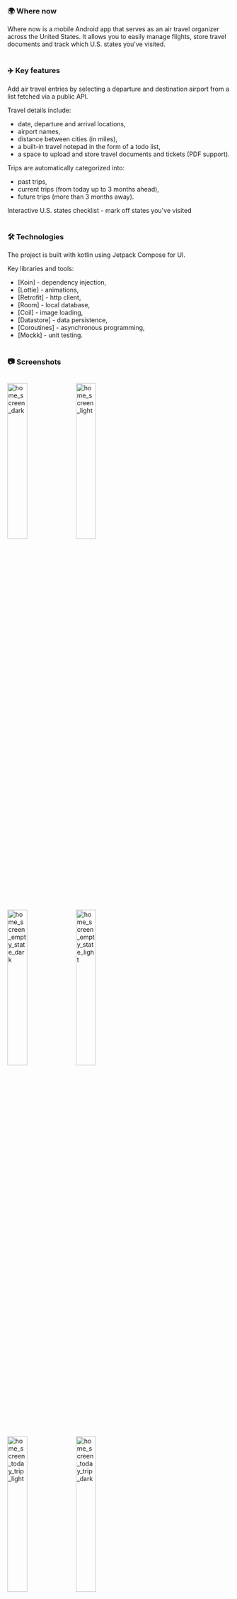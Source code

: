 <h3><span>🌍</span> Where now</h3>

Where now is a mobile Android app that serves as an air travel organizer across the United States.
It allows you to easily manage flights, store travel documents and track which U.S. states you've visited.
<br><br>
<h3><span>✈️</span> Key features</h3>

Add air travel entries by selecting a departure and destination airport from a list fetched via a public API.<br>

Travel details include:
- date, departure and arrival locations,
- airport names,
- distance between cities (in miles),
- a built-in travel notepad in the form of a todo list,
- a space to upload and store travel documents and tickets (PDF support).

Trips are automatically categorized into:
- past trips,
- current trips (from today up to 3 months ahead),
- future trips (more than 3 months away).

Interactive U.S. states checklist - mark off states you've visited
<br><br>
<h3><span>🛠️</span> Technologies</h3>

The project is built with kotlin using Jetpack Compose for UI.

Key libraries and tools:
- [Koin] - dependency injection,
- [Lottie] - animations,
- [Retrofit] - http client,
- [Room] - local database,
- [Coil] - image loading,
- [Datastore] - data persistence,
- [Coroutines] - asynchronous programming,
- [Mockk] - unit testing.
<br><br>
<h3><span style="vertical-align: middle;">📷</span> Screenshots</h3><br>
<img src="https://github.com/user-attachments/assets/8f42eff9-9bcf-494e-b6e8-c5396d7e3406" alt="home_screen_dark" width="30%" />
<img src="https://github.com/user-attachments/assets/2adc59c8-fa9e-4e7f-8b8c-49cdc329f173" alt="home_screen_light" width="30%" /><br><br>
<img src="https://github.com/user-attachments/assets/aa7ec5c1-88da-49c9-a6db-9a6698fa6b3e" alt="home_screen_empty_state_dark" width="30%" />
<img src="https://github.com/user-attachments/assets/4008b33f-ad1d-48e9-8717-d6f5c83e5a8b" alt="home_screen_empty_state_light" width="30%" /><br><br>
<img src="https://github.com/user-attachments/assets/7eec31aa-9177-4b1f-8830-d48bdae87878" alt="home_screen_today_trip_light" width="30%" />
<img src="https://github.com/user-attachments/assets/445cf49f-1fef-4517-a96d-587b2e99d8aa" alt="home_screen_today_trip_dark" width="30%" /><br><br>
<img src="https://github.com/user-attachments/assets/21434c8f-0f8e-4eaa-9539-4e2c2187dd49" alt="visited_states_dark" width="30%" />
<img src="https://github.com/user-attachments/assets/c597c366-90df-4cb0-a7e4-7263a042b9d8d" alt="visited_states_light" width="30%" /><br><br>
<img src="https://github.com/user-attachments/assets/15ed835d-dbc5-408d-a2cb-c9681185640b" alt="details_tile_dark" width="30%" />
<img src="https://github.com/user-attachments/assets/9b117469-5afe-4af1-a299-7fea525874f7" alt="details_tile_light" width="30%" /><br><br>
<img src="https://github.com/user-attachments/assets/17d764fb-afc8-4bac-82a9-7455194863de" alt="details_flight_dark" width="30%" />
<img src="https://github.com/user-attachments/assets/8f1c7713-315a-46ca-b8c1-274f6ea6541b" alt="details_flight_light" width="30%" /><br><br>
<img src="https://github.com/user-attachments/assets/9b16fcb7-7d33-4e14-8b7e-0251cf721e89" alt="details_trip_notes_empty_state_dark" width="30%" />
<img src="https://github.com/user-attachments/assets/eeb1c2f7-f036-4cca-8df7-b98f63973371" alt="details_trip_notes_empty_state_light" width="30%" /><br><br>
<img src="https://github.com/user-attachments/assets/51158349-4381-4dad-8240-00cbf7a02d34" alt="details_trip_notes_edit_dark" width="30%" />
<img src="https://github.com/user-attachments/assets/9f194a88-eb1e-4900-92dd-009dca6e8ad5" alt="details_trip_notes_edit_light" width="30%" /><br><br>
<img src="https://github.com/user-attachments/assets/afea06cf-9ebc-45e1-a04e-ded0477e566b" alt="choice_city_dark" width="30%" />
<img src="https://github.com/user-attachments/assets/762cd385-cdb7-4302-a548-8f763628182a" alt="choice_city_light" width="30%" /><br><br>
<img src="https://github.com/user-attachments/assets/893cbb0c-8438-425b-beae-036aecb2fe84" alt="file_dark" width="30%" />
<img src="https://github.com/user-attachments/assets/e533af70-0a80-42d6-a1fa-a076a1c2b160" alt="file_light" width="30%" /><br><br>
<img src="https://github.com/user-attachments/assets/1555ae59-813c-4616-a836-403a65da199d" alt="file_empty_state_dark" width="30%" />
<img src="https://github.com/user-attachments/assets/21cfdc54-90b0-43b2-885d-9129d3a8f033" alt="file_empty_state_light" width="30%" /><br><br>
<img src="https://github.com/user-attachments/assets/445692a9-eb00-45e7-94bf-269683563ba5" alt="navigation_drawer_dark" width="30%" />
<img src="https://github.com/user-attachments/assets/17a59375-c7e9-4745-8a65-2d538698392a" alt="navigation_drawer_light" width="30%" /><br><br>
<br><br>
<h3><span>⚙️</span> Installation & running</h3>

This project is under development and designed for android devices. Minimum Android version is 31.

1. Clone the repository:
`git clone https://github.com/JudytaOJ/WhereNow.git`.
2. Open the project in Android Studio.
3. Make sure you have the latest sdk and a running emulator or a physical device.
4. Click run to launch the app.
<br><br>
<h3><span style="vertical-align: middle;">🔒</span> Notice</h3>

This project is intended for educational purposes only and is meant solely for the personal use of the author.
No permission is granted to copy, distribute, or use the source code in other projects.

